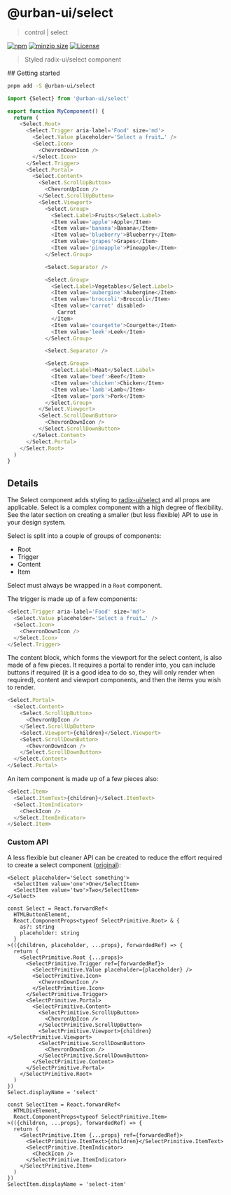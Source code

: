 # @urban-ui/select

> control | select

[![npm](https://img.shields.io/npm/v/@urban-ui/select?style=flat-square)](https://www.npmjs.com/package/@urban-ui/select)
[![minzip size](https://img.shields.io/bundlephobia/minzip/@urban-ui/select?style=flat-square)](https://bundlephobia.com/result?p=@urban-ui/select)
[![License](https://img.shields.io/github/license/mattstyles/urban-ui.svg?style=flat-square)](https://github.com/mattstyles/urban-ui/blob/master/license.md)

> Styled radix-ui/select component

## Getting started

```sh
pnpm add -S @urban-ui/select
```

```js
import {Select} from '@urban-ui/select'

export function MyComponent() {
  return (
    <Select.Root>
      <Select.Trigger aria-label='Food' size='md'>
        <Select.Value placeholder='Select a fruit…' />
        <Select.Icon>
          <ChevronDownIcon />
        </Select.Icon>
      </Select.Trigger>
      <Select.Portal>
        <Select.Content>
          <Select.ScrollUpButton>
            <ChevronUpIcon />
          </Select.ScrollUpButton>
          <Select.Viewport>
            <Select.Group>
              <Select.Label>Fruits</Select.Label>
              <Item value='apple'>Apple</Item>
              <Item value='banana'>Banana</Item>
              <Item value='blueberry'>Blueberry</Item>
              <Item value='grapes'>Grapes</Item>
              <Item value='pineapple'>Pineapple</Item>
            </Select.Group>

            <Select.Separator />

            <Select.Group>
              <Select.Label>Vegetables</Select.Label>
              <Item value='aubergine'>Aubergine</Item>
              <Item value='broccoli'>Broccoli</Item>
              <Item value='carrot' disabled>
                Carrot
              </Item>
              <Item value='courgette'>Courgette</Item>
              <Item value='leek'>Leek</Item>
            </Select.Group>

            <Select.Separator />

            <Select.Group>
              <Select.Label>Meat</Select.Label>
              <Item value='beef'>Beef</Item>
              <Item value='chicken'>Chicken</Item>
              <Item value='lamb'>Lamb</Item>
              <Item value='pork'>Pork</Item>
            </Select.Group>
          </Select.Viewport>
          <Select.ScrollDownButton>
            <ChevronDownIcon />
          </Select.ScrollDownButton>
        </Select.Content>
      </Select.Portal>
    </Select.Root>
  )
}
```

## Details

The Select component adds styling to [radix-ui/select](https://www.radix-ui.com/docs/primitives/components/select) and all props are applicable. Select is a complex component with a high degree of flexibility. See the later section on creating a smaller (but less flexible) API to use in your design system.

Select is split into a couple of groups of components:

- Root
- Trigger
- Content
- Item

Select must always be wrapped in a `Root` component.

The trigger is made up of a few components:

```js
<Select.Trigger aria-label='Food' size='md'>
  <Select.Value placeholder='Select a fruit…' />
  <Select.Icon>
    <ChevronDownIcon />
  </Select.Icon>
</Select.Trigger>
```

The content block, which forms the viewport for the select content, is also made of a few pieces. It requires a portal to render into, you can include buttons if required (it is a good idea to do so, they will only render when required), content and viewport components, and then the items you wish to render.

```js
<Select.Portal>
  <Select.Content>
    <Select.ScrollUpButton>
      <ChevronUpIcon />
    </Select.ScrollUpButton>
    <Select.Viewport>{children}</Select.Viewport>
    <Select.ScrollDownButton>
      <ChevronDownIcon />
    </Select.ScrollDownButton>
  </Select.Content>
</Select.Portal>
```

An item component is made up of a few pieces also:

```js
<Select.Item>
  <Select.ItemText>{children}</Select.ItemText>
  <Select.ItemIndicator>
    <CheckIcon />
  </Select.ItemIndicator>
</Select.Item>
```

### Custom API

A less flexible but cleaner API can be created to reduce the effort required to create a select component ([original](https://www.radix-ui.com/docs/primitives/components/select#custom-apis)):

```
<Select placeholder='Select something'>
  <SelectItem value='one'>One</SelectItem>
  <SelectItem value='two'>Two</SelectItem>
</Select>

const Select = React.forwardRef<
  HTMLButtonElement,
  React.ComponentProps<typeof SelectPrimitive.Root> & {
    as?: string
    placeholder: string
  }
>(({children, placeholder, ...props}, forwardedRef) => {
  return (
    <SelectPrimitive.Root {...props}>
      <SelectPrimitive.Trigger ref={forwardedRef}>
        <SelectPrimitive.Value placeholder={placeholder} />
        <SelectPrimitive.Icon>
          <ChevronDownIcon />
        </SelectPrimitive.Icon>
      </SelectPrimitive.Trigger>
      <SelectPrimitive.Portal>
        <SelectPrimitive.Content>
          <SelectPrimitive.ScrollUpButton>
            <ChevronUpIcon />
          </SelectPrimitive.ScrollUpButton>
          <SelectPrimitive.Viewport>{children}</SelectPrimitive.Viewport>
          <SelectPrimitive.ScrollDownButton>
            <ChevronDownIcon />
          </SelectPrimitive.ScrollDownButton>
        </SelectPrimitive.Content>
      </SelectPrimitive.Portal>
    </SelectPrimitive.Root>
  )
})
Select.displayName = 'select'

const SelectItem = React.forwardRef<
  HTMLDivElement,
  React.ComponentProps<typeof SelectPrimitive.Item>
>(({children, ...props}, forwardedRef) => {
  return (
    <SelectPrimitive.Item {...props} ref={forwardedRef}>
      <SelectPrimitive.ItemText>{children}</SelectPrimitive.ItemText>
      <SelectPrimitive.ItemIndicator>
        <CheckIcon />
      </SelectPrimitive.ItemIndicator>
    </SelectPrimitive.Item>
  )
})
SelectItem.displayName = 'select-item'
```
